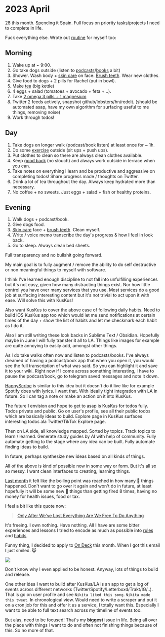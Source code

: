 # 2023 April

28 this month. Spending it Spain. Full focus on priority tasks/projects I need to complete in life.

Fuck everything else. Wrote out [routine](../../focusing/processes.md) for myself too:

## Morning

1. Wake up at ~ 9:00.
2. Go take dogs outside (listen to [podcasts](../../podcasts/podcasts.md)/[books](../../books/books.md) a bit)
3. Shower. Wash body + [skin care](../../health/skin-care.md) on face. [Brush teeth](../../health/teeth.md). Wear new clothes.
4. Give food to dogs + 2 pills for Rachel (put in bowl).
5. Make [tea](../../health/nutrition/drinks/tea.md) (big kettle)
6. 4 eggs + salad (tomatoes + avocado + feta + ..).
7. Take [2 omega 3 pills + 1 magnesium](../../health/nutrition/supplements.md)
8. Twitter 2 feeds actively, snapshot github/lobsters/hn/reddit. (should be automated asap, have my own algorithm for surfacing useful to me things, removing noise)
9. Work through todos!

## Day

1. Take dogs on longer walk (podcast/book listen) at least once for ~ 1h.
2. Do some [exercise](../../fitness/exercises.md) outside (sit ups + push ups).
3. Put clothes to clean so there are always clean clothes available.
4. Keep [good back](../../health/ergonomics.md) (no slouch) and always work outside in terrace when you can.
5. Take notes on everything I learn and be productive and aggressive on completing todos! Share progress made / thoughts on Twitter.
6. Drink a lot of tea throughout the day. Always keep hydrated more than necessary.
7. No coffee + no sweets. Just eggs + salad + fish or healthy proteins.

## Evening

1. Walk dogs + podcast/book.
2. Give dogs food.
3. [Skin care](../../health/skin-care.md) face + [brush teeth](../../health/teeth.md). Clean myself.
4. Write / voice memo transcribe the day's progress & how I feel in look back.
5. Go to sleep. Always clean bed sheets.

Full transparency and no bullshit going forward.

My main goal is to fully augment / remove the ability to do self destructive or non meaningful things to myself with software.

I think I've learned enough discipline to not fall into unfulfilling experiences but it's not easy, given how many distracting things exist. Nor how little control you have over many services that you use. Most services do a good job at surfacing interesting content but it's not trivial to act upon it with ease. Will solve this with KusKus!

Also want KusKus to cover the above case of following daily habits. Need to build iOS KusKus app too which would let me send notifications at certain times of the day + show the list of habits and let me checkmark each habit as I do it.

Also I am still writing these look backs in Sublime Text / Obsidian. Hopefully maybe in June I will fully transfer it all to LA. Things like images for example are quite annoying to easily add, amongst other things.

As I do take walks often now and listen to podcasts/books. I've always dreamed of having a podcast/book app that when you open it, you would see the full transcription of what was said. So you can highlight it and save it to your wiki. Right now if I come across something interesting, I have to pause the podcast/book, go to telegram saved messages and note it down.

[HappyScribe](https://www.happyscribe.com/public) is similar to this idea but it doesn't do it live like for example Spotify does with lyrics. I want that. With ideally tight integration with LA in future. So I can tag a note or make an action on it into KusKus.

The future I envision and hope to get to asap is KusKus for todos fully. Todos private and public. Go on user's profile, see all their public todos which are basically ideas to build. Explore page in KusKus surfaces interesting todos ala Twitter/TikTok Explore page.

Then on LA side, all knowledge mapped. Sorted by topics. Track topics to learn / learned. Generate study guides by AI with help of community. Fully automate getting to the stage where any idea can be built. Fully automate finding ideas to build.

In future, perhaps synthesize new ideas based on all kinds of things.

All of the above is kind of possible now in some way or form. But it's all so so messy. I want clean interfaces to creating, learning things.

[Last month](2023-march.md) it felt like the boiling point was reached in how many 💩 things happened. Don't want to go over it again and won't do in future, at least hopefully it will be some new 💩 things than getting fired 8 times, having no money for health issues, food or tax.

I feel a bit like this quote now:

> [Only After We've Lost Everything Are We Free To Do Anything](https://www.youtube.com/watch?v=pzJOduVHxoQ)

It's freeing. I own nothing. Have nothing. All I have are some bitter experiences and lessons I tried to encode as much as possible into [rules](../../focusing/rules.md) and [habits](../../focusing/habits.md).

Funny thing, I decided to apply to [On Deck](https://www.beondeck.com/) this month. When I got this email I just smiled. 😸

![](https://images.nikiv.dev/on-deck-fail-23.png)

Don't know why I even applied to be honest. Anyway, lots of things to build and release.

One other idea I want to build after KusKus/LA is an app to get a log of events across different networks (Twitter/Spotify/Letterboxd/Trakt/IG/..). That is go on user profile and see `Nikita liked this song`. `Nikita made this tweet`. In chronological view. Would need to write a scraper and put it on a cron job for this and offer it as a service, I totally want this. Especially I want to be able to full text search across my timeline of events too.

But alas, need to be focused! That's my **biggest** issue in life. Being all over the place with things I want to do and often not finishing things because of this. So no more of that.
